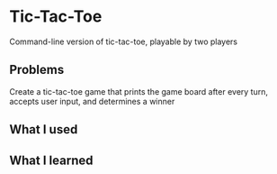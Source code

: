 # Tic-Tac-Toe
Command-line version of tic-tac-toe, playable by two players

## Problems
Create a tic-tac-toe game that prints the game board after every turn, accepts user input, and determines a winner

## What I used

## What I learned